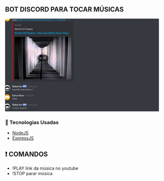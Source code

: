 

## BOT DISCORD PARA TOCAR MÚSICAS

<div align="center" style="margin-bottom: 20px;">
<img alt="gobarber" src="img.png" width="auto" heigth="auto"/>
</div>

### :rocket:   Tecnologias Usadas

- [NodeJS](https://nodejs.org/en/)
- [ExpressJS](https://expressjs.com/pt-br/)

## :exclamation: COMANDOS
- !PLAY link da música no youtube
- !STOP parar música
